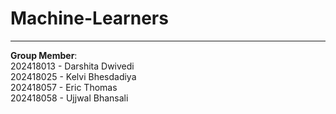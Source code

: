 # **Machine-Learners**
<hr>
<b>Group Member</b>:
<br>202418013 - Darshita Dwivedi
<br>202418025 - Kelvi Bhesdadiya
<br>202418057 - Eric Thomas  
<br>202418058 - Ujjwal Bhansali  
